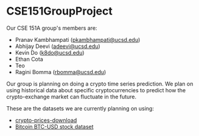 # CSE151GroupProject

Our CSE 151A group's members are:
- Pranav Kambhampati (pkambhampati@ucsd.edu)
- Abhijay Deevi (adeevi@ucsd.edu)
- Kevin Do (k8do@ucsd.edu)
- Ethan Cota
- Teo 
- Ragini Bomma (rbomma@ucsd.edu)

Our group is planning on doing a crypto time series prediction. We plan on using historical data about specific cryptocurrencies to predict how the crypto-exchange market can fluctuate in the future.

These are the datasets we are currently planning on using:
- [crypto-prices-download](https://github.com/martkir/crypto-prices-download)
- [Bitcoin BTC-USD stock dataset](https://www.kaggle.com/datasets/gallo33henrique/bitcoin-btc-usd-stock-dataset/data)
